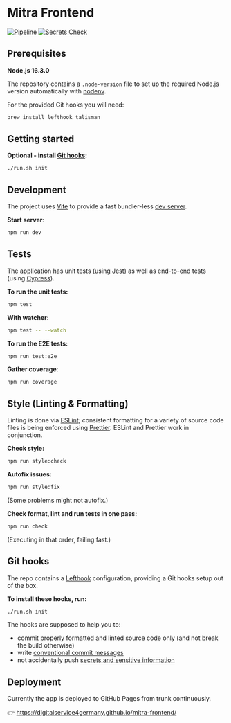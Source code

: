 # Mitra Frontend

[![Pipeline](https://github.com/digitalservice4germany/mitra-frontend/actions/workflows/pipeline.yml/badge.svg)](https://github.com/digitalservice4germany/mitra-frontend/actions/workflows/pipeline.yml)
[![Secrets Check](https://github.com/digitalservice4germany/mitra-frontend/actions/workflows/secrets-check.yml/badge.svg)](https://github.com/digitalservice4germany/mitra-frontend/actions/workflows/secrets-check.yml)

## Prerequisites

**Node.js 16.3.0**

The repository contains a `.node-version` file to set up the required Node.js version automatically with [nodenv](https://github.com/nodenv/nodenv).

For the provided Git hooks you will need:

```bash
brew install lefthook talisman
```

## Getting started

**Optional - install [Git hooks](#git-hooks):**

```bash
./run.sh init
```

## Development

The project uses [Vite](https://vitejs.dev/guide/) to provide a fast bundler-less [dev server](http://localhost:3000/mitra-frontend/).

**Start server**:

```bash
npm run dev
```

## Tests

The application has unit tests (using [Jest](https://jestjs.io/docs/getting-started)) as well as end-to-end tests (using [Cypress](https://docs.cypress.io/guides/getting-started/writing-your-first-test)).

**To run the unit tests:**

```bash
npm test
```

**With watcher:**

```bash
npm test -- --watch
```

**To run the E2E tests:**

```bash
npm run test:e2e
```

**Gather coverage**:

```bash
npm run coverage
```

## Style (Linting & Formatting)

Linting is done via [ESLint](https://eslint.org/docs/user-guide/getting-started); consistent formatting for a variety of source code files is being enforced using [Prettier](https://prettier.io/docs/en/index.html). ESLint and Prettier work in conjunction.

**Check style:**

```bash
npm run style:check
```

**Autofix issues:**

```bash
npm run style:fix
```

(Some problems might not autofix.)

**Check format, lint and run tests in one pass:**

```bash
npm run check
```

(Executing in that order, failing fast.)

## Git hooks

The repo contains a [Lefthook](https://github.com/evilmartians/lefthook/blob/master/docs/full_guide.md) configuration, providing a Git hooks setup out of the box.

**To install these hooks, run:**

```bash
./run.sh init
```

The hooks are supposed to help you to:

- commit properly formatted and linted source code only (and not break the build otherwise)
- write [conventional commit messages](https://chris.beams.io/posts/git-commit/)
- not accidentally push [secrets and sensitive information](https://thoughtworks.github.io/talisman/)

## Deployment

Currently the app is deployed to GitHub Pages from trunk continuously.

:point_right: https://digitalservice4germany.github.io/mitra-frontend/
